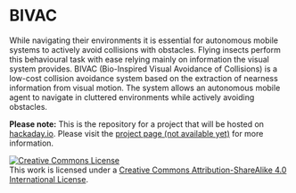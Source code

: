 # BIVAC
While navigating their environments it is essential for autonomous mobile systems to actively avoid collisions with obstacles. Flying insects perform this behavioural task with ease relying mainly on information the visual system provides. BIVAC (Bio-Inspired Visual Avoidance of Collisions) is a low-cost collision avoidance system based on the extraction of nearness information from visual motion. The system allows an autonomous mobile agent to navigate in cluttered environments while actively avoiding obstacles.

**Please note:** This is the repository for a project that will be hosted on [hackaday.io](http://hackaday.io/). Please visit the [project page (not available yet)](https://hackaday.io/) for more information.

<a rel="license" href="http://creativecommons.org/licenses/by-sa/4.0/"><img alt="Creative Commons License" style="border-width:0" src="https://i.creativecommons.org/l/by-sa/4.0/88x31.png" /></a><br />This work is licensed under a <a rel="license" href="http://creativecommons.org/licenses/by-sa/4.0/">Creative Commons Attribution-ShareAlike 4.0 International License</a>.
